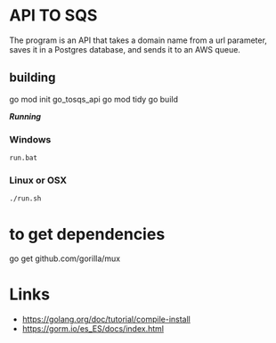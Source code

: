 # API TO SQS

The program is an API that takes a domain name from a url parameter,
saves it in a Postgres database, and sends it to an AWS queue.

## building

go mod init go_tosqs_api
go mod tidy
go build

***Running***

### Windows

```
run.bat
```
### Linux or OSX

```
./run.sh
```


# to get dependencies

go get github.com/gorilla/mux


# Links

- https://golang.org/doc/tutorial/compile-install
- https://gorm.io/es_ES/docs/index.html

